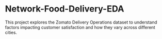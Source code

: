 # Network-Food-Delivery-EDA
This project explores the Zomato Delivery Operations dataset to understand factors impacting customer satisfaction and how they vary across different cities.
